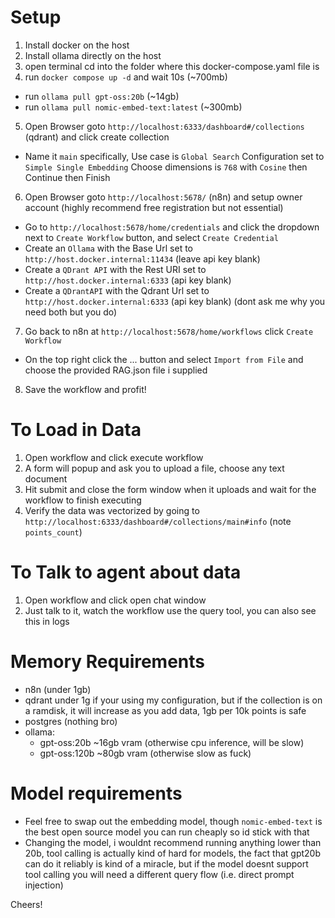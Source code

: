 # Setup
1. Install docker on the host
2. Install ollama directly on the host
3. open terminal cd into the folder where this docker-compose.yaml file is
4. run `docker compose up -d` and wait 10s (~700mb)
  * run `ollama pull gpt-oss:20b` (~14gb)
  * run `ollama pull nomic-embed-text:latest` (~300mb)
5. Open Browser goto `http://localhost:6333/dashboard#/collections` (qdrant) and click create collection
  * Name it `main` specifically, Use case is `Global Search` Configuration set to `Simple Single Embedding` Choose dimensions is `768` with `Cosine` then Continue then Finish
6. Open Browser goto `http://localhost:5678/` (n8n) and setup owner account (highly recommend free registration but not essential)
  * Go to `http://localhost:5678/home/credentials` and click the dropdown next to `Create Workflow` button, and select `Create Credential`
  * Create an `Ollama` with the Base Url set to `http://host.docker.internal:11434` (leave api key blank)
  * Create a `QDrant API` with the Rest URI set to `http://host.docker.internal:6333` (api key blank)
  * Create a `QDrantAPI` with the Qdrant Url set to `http://host.docker.internal:6333` (api key blank) (dont ask me why you need both but you do)
7. Go back to n8n at `http://localhost:5678/home/workflows` click `Create Workflow`
  * On the top right click the ... button and select `Import from File` and choose the provided RAG.json file i supplied
8. Save the workflow and profit!

# To Load in Data
1. Open workflow and click execute workflow
2. A form will popup and ask you to upload a file, choose any text document
3. Hit submit and close the form window when it uploads and wait for the workflow to finish executing
4. Verify the data was vectorized by going to `http://localhost:6333/dashboard#/collections/main#info` (note `points_count`)

# To Talk to agent about data
1. Open workflow and click open chat window
2. Just talk to it, watch the workflow use the query tool, you can also see this in logs

# Memory Requirements
* n8n (under 1gb)
* qdrant under 1g if your using my configuration, but if the collection is on a ramdisk, it will increase as you add data, 1gb per 10k points is safe
* postgres (nothing bro)
* ollama:
  * gpt-oss:20b ~16gb vram (otherwise cpu inference, will be slow)
  * gpt-oss:120b ~80gb vram (otherwise slow as fuck)

# Model requirements
* Feel free to swap out the embedding model, though `nomic-embed-text` is the best open source model you can run cheaply so id stick with that
* Changing the model, i wouldnt recommend running anything lower than 20b, tool calling is actually kind of hard for models, the fact that gpt20b can do it reliably is kind of a miracle, but if the model doesnt support tool calling you will need a different query flow (i.e. direct prompt injection)

Cheers!
